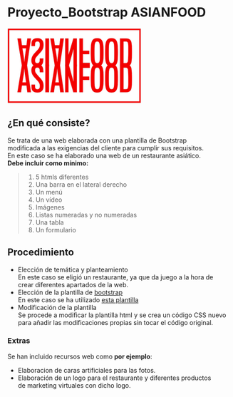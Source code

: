 # Proyecto_Bootstrap ASIANFOOD  
![image](https://github.com/PilarGuzz/Proyecto_Bootstrap/blob/main/Proyecto_Bootstrap/assets/img/navbar-logo.png?raw=true)
## ¿En qué consiste?  
 Se trata de una web elaborada con una plantilla de Bootstrap  
modificada a las exigencias del cliente para cumplir sus requisitos.  
En este caso se ha elaborado una web de un restaurante asiático.  
**Debe incluir como mínimo:**  
>1. 5 htmls diferentes
>2. Una barra en el lateral derecho
>3. Un menú
>4. Un vídeo
>5. Imágenes
>6. Listas numeradas y no numeradas
>7. Una tabla
>8. Un formulario

## Procedimiento
* Elección de temática y planteamiento  
  En este caso se eligió un restaurante, ya que da juego a la hora de  
  crear diferentes apartados de la web.
* Elección de la plantilla de [bootstrap](https://getbootstrap.com/)  
  En este caso se ha utilizado [esta plantilla](https://startbootstrap.com/previews/agency)
* Modificación de la plantilla  
  Se procede a modificar la plantilla html y se crea un código CSS nuevo  
  para añadir las modificaciones propias sin tocar el código original.
  
### Extras  
Se han incluido recursos web como **por ejemplo**:
* Elaboracion de caras artificiales para las fotos.
* Elaboración de un logo para el restaurante y diferentes productos  
de marketing virtuales con dicho logo.  

